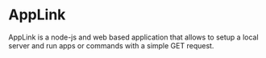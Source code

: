# AppLink
 AppLink is a node-js and web based application that allows to setup a local server and run apps or commands with a simple GET request.
